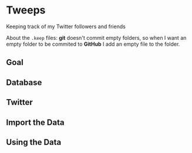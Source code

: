 # Tweeps

Keeping track of my Twitter followers and friends

About the `.keep` files: **git** doesn't commit empty folders, so when I want an empty folder to be commited to **GitHub** I add an empty file to the folder.

## Goal

## Database

## Twitter

## Import the Data

## Using the Data
